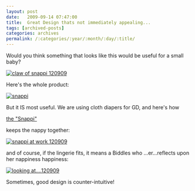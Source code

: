 ```yaml
---
layout: post
date:	2009-09-14 07:47:00
title:  Great Design thats not immediately appealing...
tags: [archived-posts]
categories: archives
permalink: /:categories/:year/:month/:day/:title/
---
```

Would you think something that looks like this would be useful for a small baby?


<a href="http://s562.photobucket.com/albums/ss67/pugaippadam/?action=view&current=IMG_6190-1.jpg" target="_blank"><img src="http://i562.photobucket.com/albums/ss67/pugaippadam/IMG_6190-1.jpg" border="0" alt="claw of snappi 120909"></a>


Here's the whole product:


<a href="http://s562.photobucket.com/albums/ss67/pugaippadam/?action=view&current=IMG_6192-1.jpg" target="_blank"><img src="http://i562.photobucket.com/albums/ss67/pugaippadam/IMG_6192-1.jpg" border="0" alt="snappi"></a>


But it IS most useful. We are using cloth diapers for GD, and here's how

<a href="http://www.babyworks.com/catalog/product.asp?dept_id=14&pf_id=1406&gclid=CNnvotWE8JwCFQ7xDAod3Tqljw"> the "Snappi" </a>

keeps the nappy together:


<a href="http://s562.photobucket.com/albums/ss67/pugaippadam/?action=view&current=IMG_6193-1.jpg" target="_blank"><img src="http://i562.photobucket.com/albums/ss67/pugaippadam/IMG_6193-1.jpg" border="0" alt="snappi at work 120909"></a>


and of course, if the lingerie fits, it means a Biddles who ...er...reflects upon her nappiness happiness:


<a href="http://s562.photobucket.com/albums/ss67/pugaippadam/?action=view&current=IMG_6199-1.jpg" target="_blank"><img src="http://i562.photobucket.com/albums/ss67/pugaippadam/IMG_6199-1.jpg" border="0" alt="looking at....120909"></a>

Sometimes, good design is counter-intuitive!

